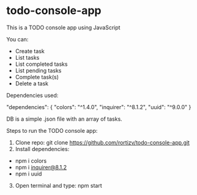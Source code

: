 # todo-console-app

This is a TODO console app using JavaScript

You can:
- Create task
- List tasks
- List completed tasks
- List pending tasks
- Complete task(s)
- Delete a task



Dependencies used:

"dependencies": {
    "colors": "^1.4.0",
    "inquirer": "^8.1.2",
    "uuid": "^9.0.0"
}


DB is a simple .json file with an array of tasks.


Steps to run the TODO console app:
1. Clone repo: git clone https://github.com/rortizv/todo-console-app.git
2. Install dependencies:
  - npm i colors
  - npm i inquirer@8.1.2
  - npm i uuid
3. Open terminal and type: npm start
